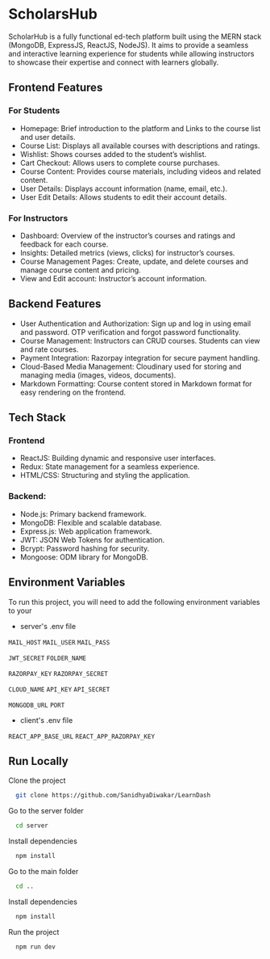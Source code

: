 
# ScholarsHub

ScholarHub is a fully functional ed-tech platform built using the MERN stack (MongoDB, ExpressJS, ReactJS, NodeJS). It aims to provide a seamless and interactive learning experience for students while allowing instructors to showcase their expertise and connect with learners globally.

## Frontend Features

### For Students

- Homepage: Brief introduction to the platform and Links to the course list and user details.
- Course List: Displays all available courses with descriptions and ratings.
- Wishlist: Shows courses added to the student’s wishlist.
- Cart Checkout: Allows users to complete course purchases.
- Course Content: Provides course materials, including videos and related content.
- User Details: Displays account information (name, email, etc.).
- User Edit Details: Allows students to edit their account details.

### For Instructors

- Dashboard: Overview of the instructor’s courses and ratings and feedback for each course.
- Insights: Detailed metrics (views, clicks) for instructor’s courses.
- Course Management Pages: Create, update, and delete courses and manage course content and pricing.
- View and Edit account: Instructor’s account information.

## Backend Features

- User Authentication and Authorization: Sign up and log in using email and password. OTP verification and forgot password functionality.
- Course Management: Instructors can CRUD courses. Students can view and rate courses.
- Payment Integration: Razorpay integration for secure payment handling.
- Cloud-Based Media Management: Cloudinary used for storing and managing media (images, videos, documents).
- Markdown Formatting: Course content stored in Markdown format for easy rendering on the frontend.

## Tech Stack

### Frontend
- ReactJS: Building dynamic and responsive user interfaces.
- Redux: State management for a seamless experience.
- HTML/CSS: Structuring and styling the application.
### Backend:
- Node.js: Primary backend framework.
- MongoDB: Flexible and scalable database.
- Express.js: Web application framework.
- JWT: JSON Web Tokens for authentication.
- Bcrypt: Password hashing for security.
- Mongoose: ODM library for MongoDB.

## Environment Variables

To run this project, you will need to add the following environment variables to your
- server's .env file

`MAIL_HOST`
`MAIL_USER` 
`MAIL_PASS`

`JWT_SECRET`
`FOLDER_NAME`

`RAZORPAY_KEY`
`RAZORPAY_SECRET`

`CLOUD_NAME`
`API_KEY`
`API_SECRET`

`MONGODB_URL`
`PORT`

- client's .env file

`REACT_APP_BASE_URL`
`REACT_APP_RAZORPAY_KEY`


## Run Locally

Clone the project

```bash
  git clone https://github.com/SanidhyaDiwakar/LearnDash
```

Go to the server folder

```bash
  cd server
```

Install dependencies

```bash
  npm install
```
Go to the main folder

```bash
  cd ..
```

Install dependencies

```bash
  npm install
```

Run the project

```bash
  npm run dev
```

